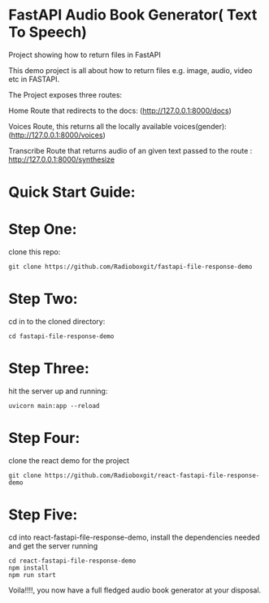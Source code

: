 # FastAPI Audio Book Generator( Text To Speech)
Project showing how to return files in FastAPI

This demo project is all about how to return files e.g. image, audio, video etc in FASTAPI.

The Project exposes three routes:

Home Route that redirects to the docs: (http://127.0.0.1:8000/docs)

Voices Route, this returns all the locally available voices(gender): (http://127.0.0.1:8000/voices)

Transcribe Route that returns audio of an given text passed to the route : http://127.0.0.1:8000/synthesize

# Quick Start Guide:
# Step One:
clone this repo:
```
git clone https://github.com/Radioboxgit/fastapi-file-response-demo

```

# Step Two:
cd in to the cloned directory:

```
cd fastapi-file-response-demo

```
# Step Three:
hit the server up and running:

```
uvicorn main:app --reload

```
# Step Four:
clone the react demo for the project

```
git clone https://github.com/Radioboxgit/react-fastapi-file-response-demo

```
# Step Five:
cd into react-fastapi-file-response-demo, install the dependencies needed
and get the server running
```
cd react-fastapi-file-response-demo
npm install
npm run start
```

Voila!!!!, you now have a full fledged audio book generator at your disposal.


